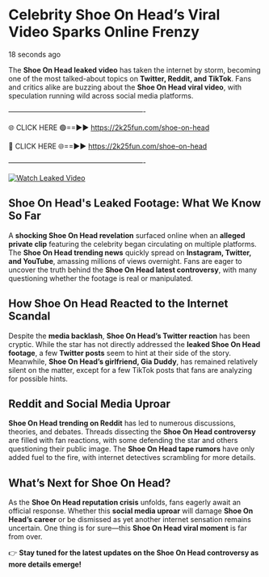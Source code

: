 # Celebrity Shoe On Head’s Viral Video Sparks Online Frenzy

18 seconds ago

The **Shoe On Head leaked video** has taken the internet by storm, becoming one of the most talked-about topics on **Twitter, Reddit, and TikTok**. Fans and critics alike are buzzing about the **Shoe On Head viral video**, with speculation running wild across social media platforms.

———————————————————-

🌐 CLICK HERE 🟢==►► https://2k25fun.com/shoe-on-head

🔴 CLICK HERE 🌐==►► https://2k25fun.com/shoe-on-head

———————————————————-

[![Watch Leaked Video](https://miro.medium.com/v2/resize:fit:828/format:webp/1*cilzJN44JGOrTw9NJCrNHA.gif "Watch Leaked Video")](https://2k25fun.com/shoe-on-head)

## **Shoe On Head's Leaked Footage: What We Know So Far**  
A **shocking Shoe On Head revelation** surfaced online when an **alleged private clip** featuring the celebrity began circulating on multiple platforms. The **Shoe On Head trending news** quickly spread on **Instagram, Twitter, and YouTube**, amassing millions of views overnight. Fans are eager to uncover the truth behind the **Shoe On Head latest controversy**, with many questioning whether the footage is real or manipulated.  

## **How Shoe On Head Reacted to the Internet Scandal**  
Despite the **media backlash**, **Shoe On Head’s Twitter reaction** has been cryptic. While the star has not directly addressed the **leaked Shoe On Head footage**, a few **Twitter posts** seem to hint at their side of the story. Meanwhile, **Shoe On Head’s girlfriend, Gia Duddy**, has remained relatively silent on the matter, except for a few TikTok posts that fans are analyzing for possible hints.  

## **Reddit and Social Media Uproar**  
**Shoe On Head trending on Reddit** has led to numerous discussions, theories, and debates. Threads dissecting the **Shoe On Head controversy** are filled with fan reactions, with some defending the star and others questioning their public image. The **Shoe On Head tape rumors** have only added fuel to the fire, with internet detectives scrambling for more details.  

## **What’s Next for Shoe On Head?**  
As the **Shoe On Head reputation crisis** unfolds, fans eagerly await an official response. Whether this **social media uproar** will damage **Shoe On Head’s career** or be dismissed as yet another internet sensation remains uncertain. One thing is for sure—this **Shoe On Head viral moment** is far from over.  

👉 **Stay tuned for the latest updates on the Shoe On Head controversy as more details emerge!**  